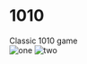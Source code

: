 # 1010
Classic 1010 game<br>
![one](https://user-images.githubusercontent.com/29523816/37477683-5c654404-2889-11e8-8a52-176c142e700d.png)
![two](https://user-images.githubusercontent.com/29523816/37477960-10f8150e-288a-11e8-98fb-643976d2b5cb.png)

